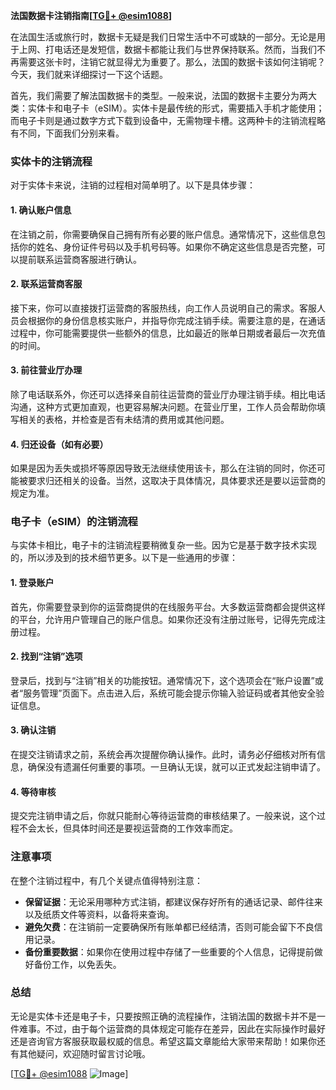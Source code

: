 **法国数据卡注销指南[[TG💪+ @esim1088](https://t.me/s/esim1088)]**

在法国生活或旅行时，数据卡无疑是我们日常生活中不可或缺的一部分。无论是用于上网、打电话还是发短信，数据卡都能让我们与世界保持联系。然而，当我们不再需要这张卡时，注销它就显得尤为重要了。那么，法国的数据卡该如何注销呢？今天，我们就来详细探讨一下这个话题。

首先，我们需要了解法国数据卡的类型。一般来说，法国的数据卡主要分为两大类：实体卡和电子卡（eSIM）。实体卡是最传统的形式，需要插入手机才能使用；而电子卡则是通过数字方式下载到设备中，无需物理卡槽。这两种卡的注销流程略有不同，下面我们分别来看。

### 实体卡的注销流程

对于实体卡来说，注销的过程相对简单明了。以下是具体步骤：

#### 1. 确认账户信息
在注销之前，你需要确保自己拥有所有必要的账户信息。通常情况下，这些信息包括你的姓名、身份证件号码以及手机号码等。如果你不确定这些信息是否完整，可以提前联系运营商客服进行确认。

#### 2. 联系运营商客服
接下来，你可以直接拨打运营商的客服热线，向工作人员说明自己的需求。客服人员会根据你的身份信息核实账户，并指导你完成注销手续。需要注意的是，在通话过程中，你可能需要提供一些额外的信息，比如最近的账单日期或者最后一次充值的时间。

#### 3. 前往营业厅办理
除了电话联系外，你还可以选择亲自前往运营商的营业厅办理注销手续。相比电话沟通，这种方式更加直观，也更容易解决问题。在营业厅里，工作人员会帮助你填写相关的表格，并检查是否有未结清的费用或其他问题。

#### 4. 归还设备（如有必要）
如果是因为丢失或损坏等原因导致无法继续使用该卡，那么在注销的同时，你还可能被要求归还相关的设备。当然，这取决于具体情况，具体要求还是要以运营商的规定为准。

### 电子卡（eSIM）的注销流程

与实体卡相比，电子卡的注销流程要稍微复杂一些。因为它是基于数字技术实现的，所以涉及到的技术细节更多。以下是一些通用的步骤：

#### 1. 登录账户
首先，你需要登录到你的运营商提供的在线服务平台。大多数运营商都会提供这样的平台，允许用户管理自己的账户信息。如果你还没有注册过账号，记得先完成注册过程。

#### 2. 找到“注销”选项
登录后，找到与“注销”相关的功能按钮。通常情况下，这个选项会在“账户设置”或者“服务管理”页面下。点击进入后，系统可能会提示你输入验证码或者其他安全验证信息。

#### 3. 确认注销
在提交注销请求之前，系统会再次提醒你确认操作。此时，请务必仔细核对所有信息，确保没有遗漏任何重要的事项。一旦确认无误，就可以正式发起注销申请了。

#### 4. 等待审核
提交完注销申请之后，你就只能耐心等待运营商的审核结果了。一般来说，这个过程不会太长，但具体时间还是要视运营商的工作效率而定。

### 注意事项

在整个注销过程中，有几个关键点值得特别注意：

- **保留证据**：无论采用哪种方式注销，都建议保存好所有的通话记录、邮件往来以及纸质文件等资料，以备将来查询。
- **避免欠费**：在注销前一定要确保所有账单都已经结清，否则可能会留下不良信用记录。
- **备份重要数据**：如果你在使用过程中存储了一些重要的个人信息，记得提前做好备份工作，以免丢失。

### 总结

无论是实体卡还是电子卡，只要按照正确的流程操作，注销法国的数据卡并不是一件难事。不过，由于每个运营商的具体规定可能存在差异，因此在实际操作时最好还是咨询官方客服获取最权威的信息。希望这篇文章能给大家带来帮助！如果你还有其他疑问，欢迎随时留言讨论哦。

[[TG💪+ @esim1088](https://t.me/s/esim1088) ![Image](https://i.postimg.cc/4NQfJmqS/Snipaste-2025-05-13-00-14-12.png)]